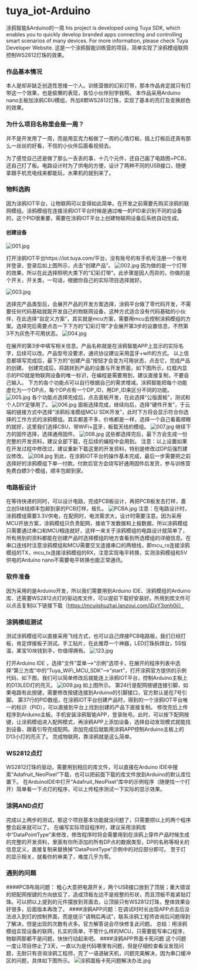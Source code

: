 # tuya_iot-Arduino
涂鸦智能&amp;Arduino的一周
his project is developed using Tuya SDK, which enables you to quickly develop
branded apps connecting and controlling smart scenarios of many devices.
For more information, please check Tuya Developer Website.
这是一个涂鸦智能训练营的项目，简单实现了涂鸦模组联网控制WS2812灯珠的效果。
### 作品基本情况
 
本人是却非缺乏创造性思维一个人。训练营做的幻彩灯带，那本作品肯定就只有灯带这一个效果，也是偷懒的表现，各位小伙伴别学我啊。
本作品采用Arduino nano主板加涂鸦CBU模组，外加8颗WS2812灯珠，实现了基本的亮灯及变换颜色的效果。

### 为什么项目名称里会是一周？
并不是开发用了一周，而是用亚克力板做了一周的心情灯板，插上灯板后还真有那么一丝丝的好看，不信的小伙伴后面看视频去。

为了感觉自己还是做了那么一丢丢的事，十几个元件，还自己画了电路图+PCB，还自己打了板。电路设计时为了供电的方便，设计了两种不同的USB接口，随便拿跟手机充电线来都能玩，水果机的就别来了。

### 物料选购
因为涂鸦IOT平台，让物联网可以变得如此简单。在开发之前需要先购买涂鸦的联网模组。涂鸦模组在连接涂鸦IOT平台时候是通过唯一的PID来识别不同的设备的，这个PID很重要，需要在涂鸦IOT平台上创建物联网设备后系统自动生成。

#### 创建设备
![001.jpg](https://images.tuyacn.com/developer/community/1624354654aaa815860aa.jpg)

打开涂鸦IOT平台https://iot.tuya.com/平台，没有账号的有手机号注册一个账号并登录，登录后如上图所示，点击“创建产品”。
![002.jpg](https://images.tuyacn.com/developer/community/1624354779c2206b7b2d1.jpg)
因为做的是一个灯带的效果，所以在此选择照明大类下的“幻彩灯带”。此步骤是因人而异的，你做的是个开关，开关类，一句话，根据你自己的实际项目选择就好。

![003.jpg](https://images.tuyacn.com/developer/community/16243549146a51b20e407.jpg)

选择完产品类型后，会展开产品的开发方案选择，涂鸦平台做了零代码开发，不需要任何代码基础就能开发自己的物联网设备，这种方式适合没有代码基础的小伙伴，在此选择“自定义方案”，其实就是mcu方案，需要用mcu去控制涂鸦模组的方案。选择完后需要点击一下下方的“幻彩灯带”才会展开第3步的设置信息，不然第3不为灰色不可用状态。
![004.jpg](https://images.tuyacn.com/developer/community/1624355178f58112236c1.jpg)

在展开的第3步中填写相关信息。产品名称就是在涂鸦智能APP上显示的实际名字，后续可以改。产品型号没要求，通讯协议建议采用蓝牙+wifi的方式。
以上信息都填写完成后，最下方的“创建产品”按钮才会变为可用状态，点击它，完成产品的创建。
创建完成后，将跳转到产品的设置与开发界面，如下图所示，红框内显示的PID就是物联网设备的唯一标识，在编程是需要用到，建议直接复制，不要自己输入。
下方的各个功能点可以自行根据自己的需求增减。涂鸦智能把每个功能虚化为一个DP点，每个DP点有一个DP_ID，用DP_ID来区分不同的功能。
![005.jpg](https://images.tuyacn.com/developer/community/1624355681b5e29c8e0f2.jpg)
各个功能点选择完成后，点击面板开发，在此选择“公版面板”，测试和个人DIY足够用了。
![006.jpg](https://images.tuyacn.com/developer/community/162435597607f93761611.jpg)
面板选择完成，继续向后，选择“硬件开发”，于云端的链接方式中选择“涂鸦标准模组MCU SDK开发”，此时下方将会显示符合你选择的工作方式的涂鸦模组。其实都差不多，价格都是一样，选择一个自己看着顺眼的就好，这里我们选择CBU，带WiFi+蓝牙，板载天线的模组。
![007.jpg](https://images.tuyacn.com/developer/community/162435594877fbc39782f.jpg)
继续下方的固件选择，选择通用固件。
![008.jpg](https://images.tuyacn.com/developer/community/1624494373c364fab4bb5.jpg)
这些都选择完后，最下方会生成一份完整的开发资料，建议全部下载，在后续的编程中会用到。
注意：以上设置如果在开发过程中修改过，建议重新下载这里的开发资料，特别是修改过DP后强烈建议修改。
![008.jpg](https://images.tuyacn.com/developer/community/162449442951259b7336a.jpg)
到此，在涂鸦IOT平台的操作基本完成，最后一步需要把之前选择好的涂鸦模组下单--付款。付款后官方会烧写好通用固件后发货，参与训练营免费白嫖3个模组，顺丰包邮到家。

### 电路板设计
在等待快递的同时，可以设计电路，完成PCB板设计，再把PCB板发去打样，嘉立创5块钱顺丰包邮到家的PCB打样，板扎。
![PCBA.jpg](https://images.tuyacn.com/developer/community/16244946969d7c9312d91.jpg)
注意：在电路设计时，涂鸦模组需要3.3V供电，在配网时，电流需求大，设计时需要注意。因为采用MCU开放方案，涂鸦模组只负责配网，接收下发数据和上报数据，所以涂鸦模组只需要通过串口和MCU相连就好，这样一来关于涂鸦模组的电路设计就简单了，所有用到的资料都能在创建产品时选择模组的地方查看到所选模组的详细信息。在 串口连线时注意涂鸦模组和MCU需要交叉连接串口的两根线，即mcu_rx连接涂鸦模组的TX，mcu_tx连接涂鸦模组的RX，注意实现电平转换，实测涂鸦模组和5V供电的Arduino nano不需要电平转换也能正常通讯。


### 软件准备
因为采用的是Arduino开发，所以我们需要用到Arduino IDE、涂鸦模组的Arduino库、还需要WS2812点灯的驱动库文件，可以提前下载好安装好。所用到库文件可以点击复制以下链接下载（https://mcujishuzhai.lanzoui.com/iDxY3qnh0ij）

### 涂鸦模组测试
测试涂鸦模组可以直接采用飞线方式，也可以自己焊接PCB电路板，我们已经打板，肯定焊接板子测试。手工贴片，在此推荐一个神器，LED灯珠拆焊台，5S恒温，某宝10块钱到手，你值得拥有。
![123.jpg](https://images.tuyacn.com/developer/community/162449532709698c42afe.jpg)

打开Arduino IDE ，选择“文件”菜单-->“示例”选项卡，在展开的程序列表中选择“第三方库”中的“Tuya_WiFi_MCU_SDK”-->“start”，打开涂鸦官方提供的示例代码，如下图，我们可以简单修改后就能连上涂鸦IOT平台，控制Arduino主板上的D13LED灯的亮灭。
![009.jpg](https://images.tuyacn.com/developer/community/1624495965594869bb8e5.jpg)
如上图所示。
第24行是配网按键连接引脚，如果电路有此按键，需要修改按键连接到Arduino的引脚接口，官方默认是在7号引脚。
第37行的PID数组，在涂鸦IOT平台创建产品时，得到的一个涂鸦IOT平台唯一的标识（PID），可以直接到平台上找到创建的产品下直接复制。
    修改完后上传程序到Arduino主板。手机安装涂鸦智能APP，登录账号。此时，可以按下配网按键，让涂鸦模组进入配网模式，再涂鸦APP上添加设备，选择自动发现模式就能找到设备，跟着引导完成配网。添加完成后就能用涂鸦APP控制Arduino主板上的D13小灯的亮灭了。
完成物联网，靠涂鸦就是这么简单。

### WS2812点灯
WS2812灯珠的驱动，需要用到相应的库文件，可以直接在Arduino IDE中搜索“Adafruit_NeoPixel”下载，也可以把前面下载的库文件放到Arduino的默认库位置下。
在ArduinoIDE中打开“Adafruit_NeoPixel”库中的示例程序（随便找一个打开）简单看一下点灯的程序，可以上传程序测试一下实际的显示效果。

### 涂鸦AND点灯
完成以上两步的测试，那这个项目基本功能就没问题了，只需要把以上的两个程序整合起来就可以了。
在编写实际项目程序时，建议采用涂鸦库中“DataPointType”来修改，修改程序时将会需要用到在涂鸦上穿件产品时候生成的完整的开发资料，里面有你所添加的所有DP点的数据类型，DP的名称等相关的信息定义，直接复制来替换掉“DataPointType”示例中的对应部分即可。
至于灯的显示相关，就看你的审美了，难度几乎为零。
### 遇到的问题
####PCB布局问题：
粗心大意把电源开关，两个USB接口放到了顶层；重大错误的把配网按键的方向放反了，造成顶板左边不是规整的形状，而且顶板不能紧贴灯珠。可以把以上提到的元件摆放到背面去，让顶层只有WS2812灯珠，整体效果会好很多，后面版本再改了。
####涂鸦APP问题：在调试时时长出现APP点击后没法进入到灯的控制界面，而是提示“请稍后再试”，联系涂鸦工程师咨询后问题得到了解决，但是出现的次数有点多。官方解答说会尽快修复此问题。
总结：用涂鸦模组实现设备的联网，扎实的简单，不管什么样的MCU，只需要能写串口程序，物联网那都不是问题，快快行动起来吧。
####涂鸦APP界面卡死问题
这个问题一度让项目停止了3天，一直以为是代码哪里有问题，但是仔细检查看没发现问题，无耐只有咨询涂鸦工程师，完了一语道破天机，问题完美解决，因为串口缓冲区的问题，具体如下图所示。
![涂鸦面板卡死问题解决办法.jpg](https://images.tuyacn.com/developer/community/1624842904bbb107f7357.jpg)

